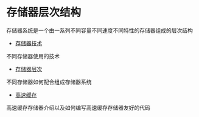 # 存储器层次结构

存储器系统是一个由一系列不同容量不同速度不同特性的存储器组成的层次结构

* [存储器技术](./6.1.md)

不同存储器使用的技术

* [存储器层次](./6.2.md)
  
不同存储器如何配合组成存储器系统

* [高速缓存](./6.3.md)

高速缓存存储器介绍以及如何编写高速缓存存储器友好的代码